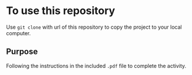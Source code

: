 # To use this repository

Use `git clone` with url of this repository to copy the project to your local computer.

## Purpose
Following the instructions in the included `.pdf` file to complete the activity.